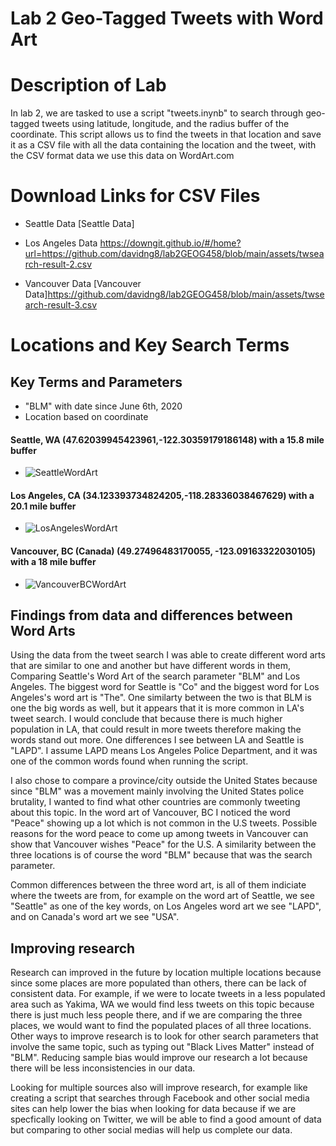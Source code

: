 # Lab 2 Geo-Tagged Tweets with Word Art

# Description of Lab

In lab 2, we are tasked to use a script "tweets.inynb" to search through geo-tagged tweets using latitude, longitude, and the radius buffer of the coordinate. 
This script allows us to find the tweets in that location and save it as a CSV file with all the data containing the location and the tweet, with the CSV format data we use this data on WordArt.com

# Download Links for CSV Files

* Seattle Data
[Seattle Data]

* Los Angeles Data
https://downgit.github.io/#/home?url=https://github.com/davidng8/lab2GEOG458/blob/main/assets/twsearch-result-2.csv

* Vancouver Data
[Vancouver Data]https://github.com/davidng8/lab2GEOG458/blob/main/assets/twsearch-result-3.csv

# Locations and Key Search Terms
## Key Terms and Parameters

* "BLM" with date since June 6th, 2020
*  Location based on coordinate

#### Seattle, WA (47.62039945423961,-122.30359179186148) with a 15.8 mile buffer
* ![SeattleWordArt](https://github.com/davidng8/lab2GEOG458/blob/main/img/SeattleTweets.png)

#### Los Angeles, CA (34.123393734824205,-118.28336038467629) with a 20.1 mile buffer
* ![LosAngelesWordArt](https://github.com/davidng8/lab2GEOG458/blob/main/img/LosAngelesTweets.png)

#### Vancouver, BC (Canada) (49.27496483170055, -123.09163322030105) with a 18 mile buffer
* ![VancouverBCWordArt](https://github.com/davidng8/lab2GEOG458/blob/main/img/VancouverCanadaTweets.png)

## Findings from data and differences between Word Arts

Using the data from the tweet search I was able to create different word arts that are similar to one and another but have different words in them, Comparing Seattle's Word Art of the search parameter "BLM" and Los Angeles. The biggest word for Seattle is "Co" and the biggest word for Los Angeles's word art is "The". One similarty between the two is that BLM is one the big words as well, but it appears that it is more common in LA's tweet search. I would conclude that because there is much higher population in LA, that could result in more tweets therefore making the words stand out more. One differences I see between LA and Seattle is "LAPD". I assume LAPD means Los Angeles Police Department, and it was one of the common words found when running the script. 

I also chose to compare a province/city outside the United States because since "BLM" was a movement mainly involving the United States police brutality, I wanted to find what other countries are commonly tweeting about this topic. In the word art of Vancouver, BC I noticed the word "Peace" showing up a lot which is not common in the U.S tweets. Possible reasons for the word peace to come up among tweets in Vancouver can show that Vancouver wishes "Peace" for the U.S. A similarity between the three locations is of course the word "BLM" because that was the search parameter.

Common differences between the three word art, is all of them indiciate where the tweets are from, for example on the word art of Seattle, we see "Seattle" as one of the key words, on Los Angeles word art we see "LAPD", and on Canada's word art we see "USA". 

## Improving research 
Research can improved in the future by location multiple locations because since some places are more populated than others, there can be lack of consistent data. For example, if we were to locate tweets in a less populated area such as Yakima, WA we would find less tweets on this topic because there is just much less people there, and if we are comparing the three places, we would want to find the populated places of all three locations. Other ways to improve research is to look for other search parameters that involve the same topic, such as typing out "Black Lives Matter" instead of "BLM". Reducing sample bias would improve our research a lot because there will be less inconsistencies in our data. 

Looking for multiple sources also will improve research, for example like creating a script that searches through Facebook and other social media sites can help lower the bias when looking for data because if we are specfically looking on Twitter, we will be able to find a good amount of data but comparing to other social medias will help us complete our data. 
